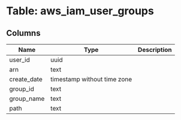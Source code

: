 
# Table: aws_iam_user_groups

## Columns
| Name        | Type           | Description  |
| ------------- | ------------- | -----  |
|user_id|uuid||
|arn|text||
|create_date|timestamp without time zone||
|group_id|text||
|group_name|text||
|path|text||
